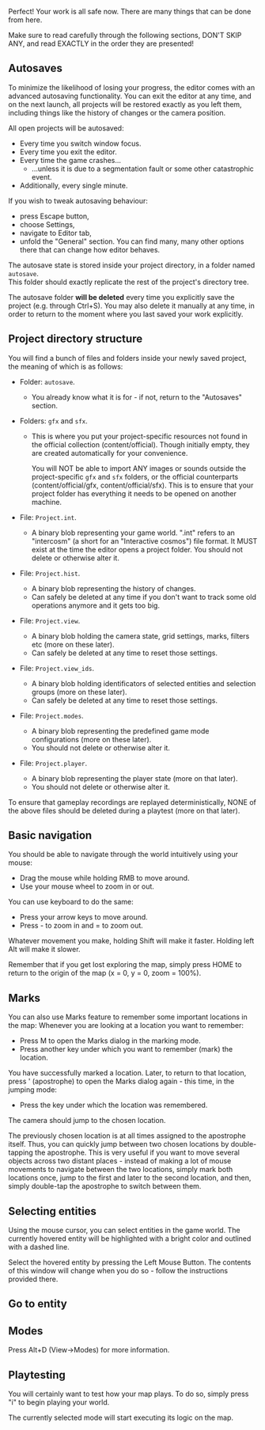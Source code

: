 Perfect! Your work is all safe now.
There are many things that can be done from here.

Make sure to read carefully through the following sections, 
DON'T SKIP ANY, and read EXACTLY in the order they are presented!

## Autosaves

To minimize the likelihood of losing your progress, the editor comes with an advanced autosaving functionality.
You can exit the editor at any time, and on the next launch, all projects will be restored exactly as you left them,
including things like the history of changes or the camera position.

All open projects will be autosaved:
- Every time you switch window focus.
- Every time you exit the editor.
- Every time the game crashes...
	- ...unless it is due to a segmentation fault or some other catastrophic event.
- Additionally, every single minute. 

If you wish to tweak autosaving behaviour:
- press Escape button,
- choose Settings,
- navigate to Editor tab,
- unfold the "General" section.
You can find many, many other options there that can change how editor behaves.

The autosave state is stored inside your project directory, in a folder named ``autosave``.  
This folder should exactly replicate the rest of the project's directory tree.  

The autosave folder **will be deleted** every time you explicitly save the project (e.g. through Ctrl+S).
You may also delete it manually at any time,
in order to return to the moment where you last saved your work explicitly.

## Project directory structure

You will find a bunch of files and folders inside your newly saved project,
the meaning of which is as follows:

- Folder: ``autosave``. 
	- You already know what it is for - if not, return to the "Autosaves" section.

- Folders: ``gfx`` and ``sfx``.
	- This is where you put your project-specific resources not found in the official collection (content/official).
	  Though initially empty, they are created automatically for your convenience.

	  You will NOT be able to import ANY images or sounds outside the project-specific ``gfx`` and ``sfx`` folders, 
	  or the official counterparts (content/official/gfx, content/official/sfx).
	  This is to ensure that your project folder has everything it needs to be opened on another machine.

- File: ``Project.int``.
	- A binary blob representing your game world. 
	  ".int" refers to an "intercosm" (a short for an "Interactive cosmos") file format. 
      It MUST exist at the time the editor opens a project folder.
	  You should not delete or otherwise alter it.

- File: ``Project.hist``.
	- A binary blob representing the history of changes. 
	- Can safely be deleted at any time if you don't want to track some old operations anymore and it gets too big.

- File: ``Project.view``.
	- A binary blob holding the camera state, grid settings, marks, filters etc (more on these later).
	- Can safely be deleted at any time to reset those settings.

- File: ``Project.view_ids``.
	- A binary blob holding identificators of selected entities and selection groups (more on these later).
	- Can safely be deleted at any time to reset those settings.

- File: ``Project.modes``.
	- A binary blob representing the predefined game mode configurations (more on these later).
	- You should not delete or otherwise alter it.

- File: ``Project.player``.
	- A binary blob representing the player state (more on that later).
	- You should not delete or otherwise alter it.

To ensure that gameplay recordings are replayed deterministically,
NONE of the above files should be deleted during a playtest (more on that later).

## Basic navigation

You should be able to navigate through the world intuitively using your mouse:

- Drag the mouse while holding RMB to move around.
- Use your mouse wheel to zoom in or out.

You can use keyboard to do the same:

- Press your arrow keys to move around.
- Press - to zoom in and = to zoom out.

Whatever movement you make, holding Shift will make it faster.
Holding left Alt will make it slower.

Remember that if you get lost exploring the map,
simply press HOME to return to the origin of the map (x = 0, y = 0, zoom = 100%).

## Marks

You can also use Marks feature to remember some important locations in the map:
Whenever you are looking at a location you want to remember:

- Press M to open the Marks dialog in the marking mode.
- Press another key under which you want to remember (mark) the location.

You have successfully marked a location.
Later, to return to that location, press ' (apostrophe) to open the Marks dialog again - 
this time, in the jumping mode:

- Press the key under which the location was remembered.

The camera should jump to the chosen location.

The previously chosen location is at all times assigned to the apostrophe itself. 
Thus, you can quickly jump between two chosen locations by double-tapping the apostrophe. 
This is very useful if you want to move several objects across two distant places - 
instead of making a lot of mouse movements to navigate between the two locations, 
simply mark both locations once, jump to the first and later to the second location, 
and then, simply double-tap the apostrophe to switch between them.

## Selecting entities

Using the mouse cursor, you can select entities in the game world.
The currently hovered entity will be highlighted with a bright color and outlined with a dashed line.

Select the hovered entity by pressing the Left Mouse Button.
The contents of this window will change when you do so - follow the instructions provided there. 

## Go to entity

## Modes

Press Alt+D (View->Modes) for more information.

## Playtesting

You will certainly want to test how your map plays.
To do so, simply press "i" to begin playing your world.

The currently selected mode will start executing its logic on the map.
